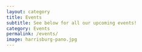 ```yaml
---
layout: category
title: Events
subtitle: See below for all our upcoming events!
category: Events
permalink: /events/
image: harrisburg-pano.jpg
---
```

